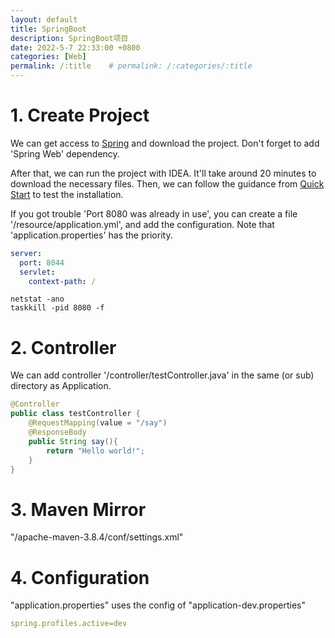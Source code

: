 ```yaml
---
layout: default
title: SpringBoot
description: SpringBoot项目
date: 2022-5-7 22:33:00 +0800
categories: [Web]
permalink: /:title    # permalink: /:categories/:title
---
```


# 1. Create Project

We can get access to [Spring](https://start.spring.io/) and download the project. Don't forget to add 'Spring Web' dependency.

After that, we can run the project with IDEA. It'll take around 20 minutes to download the necessary files. Then, we can follow the guidance from [Quick Start](https://spring.io/quickstart) to test the installation.

If you got trouble 'Port 8080 was already in use', you can create a file '/resource/application.yml', and add the configuration. Note that 'application.properties' has the priority.

```yml
server:
  port: 8044
  servlet:
    context-path: /
```

```shell
netstat -ano
taskkill -pid 8080 -f
```

# 2. Controller

We can add controller '/controller/testController.java' in the same (or sub) directory as Application.

```java
@Controller
public class testController {
    @RequestMapping(value = "/say")
    @ResponseBody
    public String say(){
        return "Hello world!";
    }
}
```

# 3. Maven Mirror

"/apache-maven-3.8.4/conf/settings.xml" 

# 4. Configuration

"application.properties" uses the config of "application-dev.properties"

```yml
spring.profiles.active=dev
```